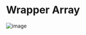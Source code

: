 <h1>Wrapper Array</h1>

![image](https://github.com/user-attachments/assets/9f32c293-e430-4c8d-bad4-bcd42e140138)
